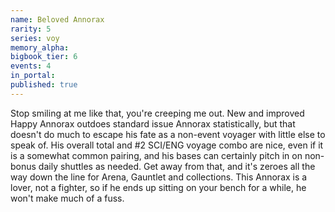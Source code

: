 ```yaml
---
name: Beloved Annorax
rarity: 5
series: voy
memory_alpha:
bigbook_tier: 6
events: 4
in_portal:
published: true
---
```


Stop smiling at me like that, you're creeping me out. New and improved Happy Annorax outdoes standard issue Annorax statistically, but that doesn't do much to escape his fate as a non-event voyager with little else to speak of. His overall total and #2 SCI/ENG voyage combo are nice, even if it is a somewhat common pairing, and his bases can certainly pitch in on non-bonus daily shuttles as needed. Get away from that, and it's zeroes all the way down the line for Arena, Gauntlet and collections. This Annorax is a lover, not a fighter, so if he ends up sitting on your bench for a while, he won't make much of a fuss.
